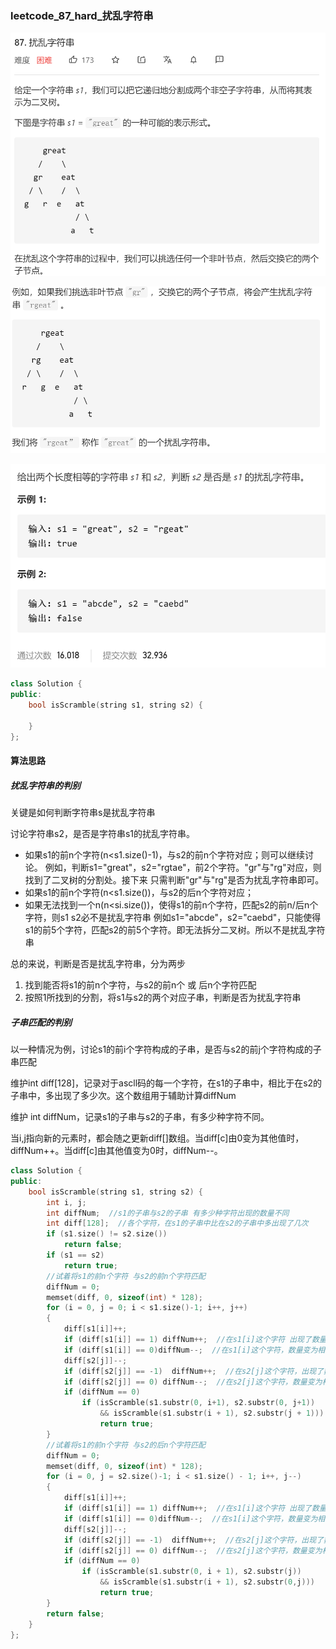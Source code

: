 ### leetcode_87_hard_扰乱字符串

![image-20210106055624029](leetcode_87_hard_%E6%89%B0%E4%B9%B1%E5%AD%97%E7%AC%A6%E4%B8%B2.assets/image-20210106055624029.png)

![image-20210106055649193](leetcode_87_hard_%E6%89%B0%E4%B9%B1%E5%AD%97%E7%AC%A6%E4%B8%B2.assets/image-20210106055649193.png)

![image-20210106055717068](leetcode_87_hard_%E6%89%B0%E4%B9%B1%E5%AD%97%E7%AC%A6%E4%B8%B2.assets/image-20210106055717068.png)

```c++
class Solution {
public:
    bool isScramble(string s1, string s2) {

    }
};
```

#### 算法思路

##### 扰乱字符串的判别

关键是如何判断字符串s是扰乱字符串

讨论字符串s2，是否是字符串s1的扰乱字符串。

- 如果s1的前n个字符(n<s1.size()-1)，与s2的前n个字符对应；则可以继续讨论。
  例如，判断s1="great"，s2="rgtae"，前2个字符。"gr"与"rg"对应，则找到了二叉树的分割处。接下来 只需判断"gr"与"rg"是否为扰乱字符串即可。
- 如果s1的前n个字符(n<s1.size())，与s2的后n个字符对应；
- 如果无法找到一个n(n<si.size())，使得s1的前n个字符，匹配s2的前n/后n个字符，则s1 s2必不是扰乱字符串
  例如s1="abcde"，s2="caebd"，只能使得s1的前5个字符，匹配s2的前5个字符。即无法拆分二叉树。所以不是扰乱字符串

总的来说，判断是否是扰乱字符串，分为两步

1. 找到能否将s1的前n个字符，与s2的前n个 或 后n个字符匹配
2. 按照1所找到的分割，将s1与s2的两个对应子串，判断是否为扰乱字符串

##### 子串匹配的判别

以一种情况为例，讨论s1的前i个字符构成的子串，是否与s2的前j个字符构成的子串匹配

维护int diff[128]，记录对于ascll码的每一个字符，在s1的子串中，相比于在s2的子串中，多出现了多少次。这个数组用于辅助计算diffNum

维护 int diffNum，记录s1的子串与s2的子串，有多少种字符不同。

当i,j指向新的元素时，都会随之更新diff[]数组。当diff[c]由0变为其他值时，diffNum++。当diff[c]由其他值变为0时，diffNum--。

```c++
class Solution {
public:
	bool isScramble(string s1, string s2) {
		int i, j;
		int diffNum;  //s1的子串与s2的子串 有多少种字符出现的数量不同
		int diff[128];  //各个字符，在s1的子串中比在s2的子串中多出现了几次
		if (s1.size() != s2.size())
			return false;
		if (s1 == s2)
			return true;
		//试着将s1的前n个字符 与s2的前n个字符匹配
		diffNum = 0;
		memset(diff, 0, sizeof(int) * 128);
		for (i = 0, j = 0; i < s1.size()-1; i++, j++)
		{
			diff[s1[i]]++;
			if (diff[s1[i]] == 1) diffNum++;  //在s1[i]这个字符 出现了数量不同
			if (diff[s1[i]] == 0)diffNum--;  //在s1[i]这个字符，数量变为相同了
			diff[s2[j]]--;
			if (diff[s2[j]] == -1)  diffNum++;  //在s2[j]这个字符，出现了数量不同
			if (diff[s2[j]] == 0) diffNum--;  //在s2[j]这个字符，数量变为相同了
			if (diffNum == 0)
				if (isScramble(s1.substr(0, i+1), s2.substr(0, j+1))
					&& isScramble(s1.substr(i + 1), s2.substr(j + 1)))
					return true;
		}
		//试着将s1的前n个字符 与s2的后n个字符匹配
		diffNum = 0;
		memset(diff, 0, sizeof(int) * 128);
		for (i = 0, j = s2.size()-1; i < s1.size() - 1; i++, j--)
		{
			diff[s1[i]]++;
			if (diff[s1[i]] == 1) diffNum++;  //在s1[i]这个字符 出现了数量不同
			if (diff[s1[i]] == 0)diffNum--;  //在s1[i]这个字符，数量变为相同了
			diff[s2[j]]--;
			if (diff[s2[j]] == -1)  diffNum++;  //在s2[j]这个字符，出现了数量不同
			if (diff[s2[j]] == 0) diffNum--;  //在s2[j]这个字符，数量变为相同了
			if (diffNum == 0)
				if (isScramble(s1.substr(0, i + 1), s2.substr(j))
					&& isScramble(s1.substr(i + 1), s2.substr(0,j)))
					return true;
		}
		return false;
	}
};
```

